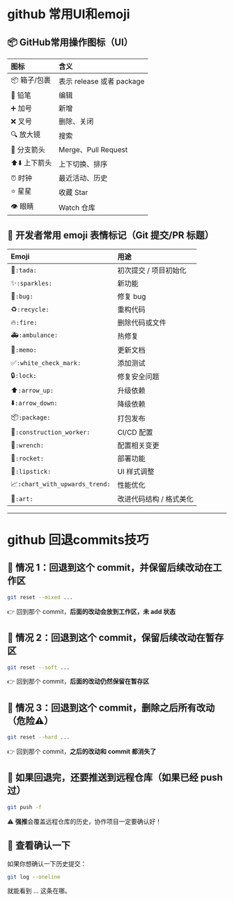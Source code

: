 # github 常用UI和emoji

## 📦 GitHub常用操作图标（UI）

| 图标              | 含义                      |
| :---------------- | :------------------------ |
| 📦 箱子/包裹      | 表示 release 或者 package |
| 📝 铅笔           | 编辑                      |
| ➕ 加号           | 新增                      |
| ❌ 叉号           | 删除、关闭                |
| 🔍 放大镜         | 搜索                      |
| 🔀 分支箭头       | Merge、Pull Request       |
| ⬆️⬇️ 上下箭头 | 上下切换、排序            |
| ⏰ 时钟           | 最近活动、历史            |
| ⭐️ 星星         | 收藏 Star                 |
| 👁️ 眼睛         | Watch 仓库                |

## 📝 开发者常用 emoji 表情标记（Git 提交/PR 标题）

| Emoji                            | 用途                    |
| :------------------------------- | :---------------------- |
| 🎉`:tada:`                     | 初次提交 / 项目初始化   |
| ✨`:sparkles:`                 | 新功能                  |
| 🐛`:bug:`                      | 修复 bug                |
| ♻️`:recycle:`                | 重构代码                |
| 🔥`:fire:`                     | 删除代码或文件          |
| 🚑️`:ambulance:`              | 热修复                  |
| 📝`:memo:`                     | 更新文档                |
| ✅`:white_check_mark:`         | 添加测试                |
| 🔒`:lock:`                     | 修复安全问题            |
| ⬆️`:arrow_up:`               | 升级依赖                |
| ⬇️`:arrow_down:`             | 降级依赖                |
| 📦`:package:`                  | 打包发布                |
| 👷`:construction_worker:`      | CI/CD 配置              |
| 🔧`:wrench:`                   | 配置相关变更            |
| 🚀`:rocket:`                   | 部署功能                |
| 💄`:lipstick:`                 | UI 样式调整             |
| 📈`:chart_with_upwards_trend:` | 性能优化                |
| 🎨`:art:`                      | 改进代码结构 / 格式美化 |

---

# github 回退commits技巧

## 📌 情况 1：**回退到这个 commit，并保留后续改动在工作区**

```bash
git reset --mixed ...
```

👉 回到那个 commit，**后面的改动会放到工作区，未 add 状态**

## 📌 情况 2：**回退到这个 commit，保留后续改动在暂存区**

```bash
git reset --soft ...
```

👉 回到那个 commit，**后面的改动仍然保留在暂存区**

## 📌 情况 3：**回退到这个 commit，删除之后所有改动（危险⚠️）**

```bash
git reset --hard ...
```

👉 回到那个 commit，**之后的改动和 commit 都消失了**

## 📌 如果回退完，还要推送到远程仓库（如果已经 push 过）

```bash
git push -f
```

⚠️ **强推**会覆盖远程仓库的历史，协作项目一定要确认好！

## 📌 查看确认一下

如果你想确认一下历史提交：

```bash
git log --oneline
```

就能看到 ... 这条在哪。
